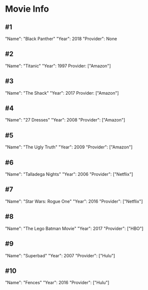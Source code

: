 # Movie Info

## #1
"Name": "Black Panther"
"Year": 2018
"Provider": None

## #2
"Name": "Titanic"
"Year": 1997
Provider: ["Amazon"]

## #3
"Name": "The Shack"
"Year": 2017
Provider: ["Amazon"]

## #4
"Name": "27 Dresses"
"Year": 2008
"Provider": ["Amazon"]

## #5
"Name": "The Ugly Truth"
"Year": 2009
"Provider": ["Amazon"]

## #6
"Name": "Talladega Nights"
"Year": 2006
"Provider": ["Netflix"]

## #7
"Name": "Star Wars: Rogue One"
"Year": 2016
"Provider": ["Netflix"]

## #8
"Name": "The Lego Batman Movie"
"Year": 2017
"Provider": ["HBO"]

## #9
"Name": "Superbad"
"Year": 2007
"Provider": ["Hulu"]

## #10
"Name": "Fences"
"Year": 2016
"Provider": ["Hulu"]
